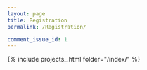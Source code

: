 ```yaml
---
layout: page
title: Registration
permalink: /Registration/

comment_issue_id: 1
---
```



[comment]: <> (please refer to _includes/projects_.html to add your photo)

{% include projects_.html folder="/index/" %}


[comment]: <> (please refer to _includes/projects_.html to add your photo)
